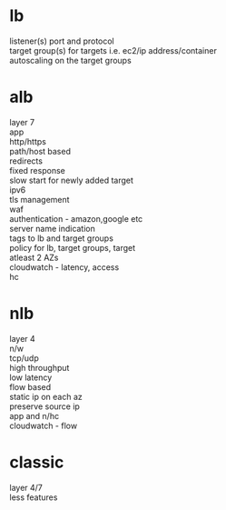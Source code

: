 # lb  
listener(s) port and protocol  
target group(s) for targets i.e. ec2/ip address/container  
autoscaling on the target groups  
  
# alb  
layer 7  
app  
http/https  
path/host based  
redirects  
fixed response  
slow start for newly added target  
ipv6  
tls management  
waf  
authentication - amazon,google etc  
server name indication  
tags to lb and target groups  
policy for lb, target groups, target  
atleast 2 AZs  
cloudwatch - latency, access  
hc  

# nlb  
layer 4  
n/w  
tcp/udp  
high throughput  
low latency  
flow based  
static ip on each az  
preserve source ip  
app and n/hc  
cloudwatch - flow  

# classic  
layer 4/7  
less features  